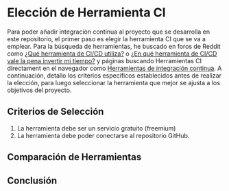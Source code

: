 # Elección de Herramienta CI  

Para poder añadir integración continua al proyecto que se desarrolla en este repositorio, el primer paso es elegir la herramienta CI que se va a emplear. Para la búsqueda de herramientas, he buscado en foros de Reddit como [¿Qué herramienta de CI/CD utiliza?](https://www.reddit.com/r/devops/comments/1hm24sj/which_cicd_tool_do_you_use/?tl=es-es&rdt=51106) o [¿En qué herramienta de CI/CD vale la pena invertir mi tiempo?](https://www.reddit.com/r/devops/comments/12ekx2i/which_cicd_tool_is_the_most_worthy_to_invest_my/?tl=es-es) y páginas buscando Herramientas CI directament en el navegador como [Herramientas de integración continua](https://www.atlassian.com/es/continuous-delivery/continuous-integration/tools). A continuación, detallo los criterios específicos establecidos antes de realizar la elección, para luego seleccionar la herramienta que mejor se ajusta a los objetivos del proyecto.   

## Criterios de Selección  

1. La herramienta debe ser un servicio gratuito (freemium) 
2. La herramienta debe poder conectarse al repositorio GitHub.  

## Comparación de Herramientas  

## Conclusión  